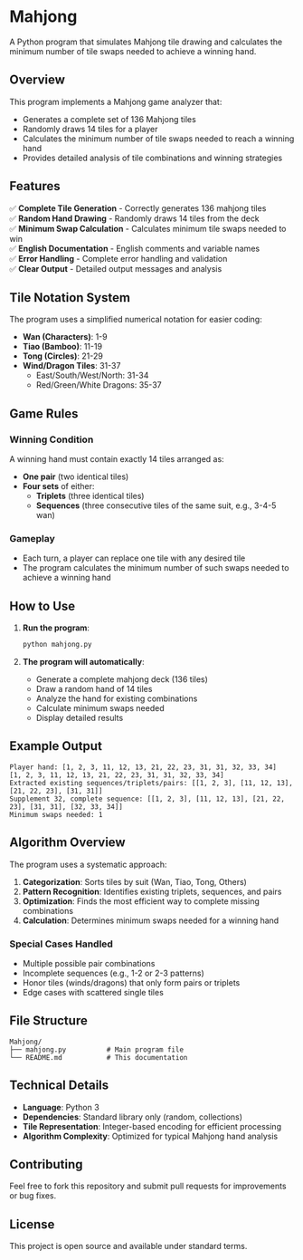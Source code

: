 # Mahjong

A Python program that simulates Mahjong tile drawing and calculates the minimum number of tile swaps needed to achieve a winning hand.

## Overview

This program implements a Mahjong game analyzer that:
- Generates a complete set of 136 Mahjong tiles
- Randomly draws 14 tiles for a player
- Calculates the minimum number of tile swaps needed to reach a winning hand
- Provides detailed analysis of tile combinations and winning strategies

## Features

✅ **Complete Tile Generation** - Correctly generates 136 mahjong tiles  
✅ **Random Hand Drawing** - Randomly draws 14 tiles from the deck  
✅ **Minimum Swap Calculation** - Calculates minimum tile swaps needed to win  
✅ **English Documentation** - English comments and variable names  
✅ **Error Handling** - Complete error handling and validation  
✅ **Clear Output** - Detailed output messages and analysis  

## Tile Notation System

The program uses a simplified numerical notation for easier coding:

- **Wan (Characters)**: 1-9
- **Tiao (Bamboo)**: 11-19  
- **Tong (Circles)**: 21-29
- **Wind/Dragon Tiles**: 31-37
  - East/South/West/North: 31-34
  - Red/Green/White Dragons: 35-37

## Game Rules

### Winning Condition
A winning hand must contain exactly 14 tiles arranged as:
- **One pair** (two identical tiles)
- **Four sets** of either:
  - **Triplets** (three identical tiles)
  - **Sequences** (three consecutive tiles of the same suit, e.g., 3-4-5 wan)

### Gameplay
- Each turn, a player can replace one tile with any desired tile
- The program calculates the minimum number of such swaps needed to achieve a winning hand

## How to Use

1. **Run the program**:
   ```bash
   python mahjong.py
   ```

2. **The program will automatically**:
   - Generate a complete mahjong deck (136 tiles)
   - Draw a random hand of 14 tiles
   - Analyze the hand for existing combinations
   - Calculate minimum swaps needed
   - Display detailed results

## Example Output

```
Player hand: [1, 2, 3, 11, 12, 13, 21, 22, 23, 31, 31, 32, 33, 34]
[1, 2, 3, 11, 12, 13, 21, 22, 23, 31, 31, 32, 33, 34]
Extracted existing sequences/triplets/pairs: [[1, 2, 3], [11, 12, 13], [21, 22, 23], [31, 31]]
Supplement 32, complete sequence: [[1, 2, 3], [11, 12, 13], [21, 22, 23], [31, 31], [32, 33, 34]]
Minimum swaps needed: 1
```

## Algorithm Overview

The program uses a systematic approach:

1. **Categorization**: Sorts tiles by suit (Wan, Tiao, Tong, Others)
2. **Pattern Recognition**: Identifies existing triplets, sequences, and pairs
3. **Optimization**: Finds the most efficient way to complete missing combinations
4. **Calculation**: Determines minimum swaps needed for a winning hand

### Special Cases Handled
- Multiple possible pair combinations
- Incomplete sequences (e.g., 1-2 or 2-3 patterns)
- Honor tiles (winds/dragons) that only form pairs or triplets
- Edge cases with scattered single tiles

## File Structure

```
Mahjong/
├── mahjong.py          # Main program file
└── README.md           # This documentation
```

## Technical Details

- **Language**: Python 3
- **Dependencies**: Standard library only (random, collections)
- **Tile Representation**: Integer-based encoding for efficient processing
- **Algorithm Complexity**: Optimized for typical Mahjong hand analysis

## Contributing

Feel free to fork this repository and submit pull requests for improvements or bug fixes.

## License

This project is open source and available under standard terms.